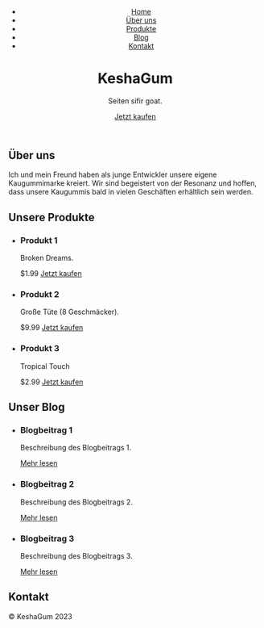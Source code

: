 <html>
<head>
  <meta charset="utf-8">
  <title>KeshaGum</title>
  <link rel="stylesheet" type="text/css" href="style.css">
</head>
  <body>
    <header>
      <nav>
        <ul>
          <li><a href="#home">Home</a></li>
          <li><a href="#about">Über uns</a></li>
          <li><a href="#products">Produkte</a></li>
          <li><a href="#blog">Blog</a></li>
          <li><a href="#contact">Kontakt</a></li>
        </ul>
      </nav>
      <div class="hero">
        <h1>KeshaGum</h1>
        <p>Seiten sifir goat.</p>
        <a href="#products" class="btn">Jetzt kaufen</a>
      </div>
    </header>
    <main>
      <section id="about">
        <h2>Über uns</h2>
        <p>Ich und mein Freund haben als junge Entwickler unsere eigene Kaugummimarke kreiert. Wir sind begeistert von der Resonanz und hoffen, dass unsere Kaugummis bald in vielen Geschäften erhältlich sein werden.</p>
      </section>
      <section id="products">
        <h2>Unsere Produkte</h2>
        <ul>
          <li>
  <h3>Produkt 1</h3>
  <p>Broken Dreams.</p>
  <span class="price">$1.99</span>
  <a href="produkt 1.html" class="btn">Jetzt kaufen</a>
</li>
          <li>
            <h3>Produkt 2</h3>
            <p>Große Tüte (8 Geschmäcker).</p>
            <span class="price">$9.99</span>
            <a href="#" class="btn">Jetzt kaufen</a>
          </li>
          <li>
            <h3>Produkt 3</h3>
            <p>Tropical Touch</p>
            <span class="price">$2.99</span>
            <a href="#" class="btn">Jetzt kaufen</a>
          </li>
        </ul>
      </section>
      <section id="blog">
        <h2>Unser Blog</h2>
        <ul>
          <li>
            <h3>Blogbeitrag 1</h3>
            <p>Beschreibung des Blogbeitrags 1.</p>
            <a href="#">Mehr lesen</a>
          </li>
          <li>
            <h3>Blogbeitrag 2</h3>
            <p>Beschreibung des Blogbeitrags 2.</p>
            <a href="#">Mehr lesen</a>
          </li>
          <li>
            <h3>Blogbeitrag 3</h3>
            <p>Beschreibung des Blogbeitrags 3.</p>
            <a href="#">Mehr lesen</a>
          </li>
        </ul>
      </section>
      <section id="contact">
        <h2>Kontakt</h2>
      </section>
    </main>
    <footer>
      <p>&copy; KeshaGum 2023</p>
</footer>
</body>
</html>
